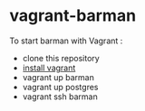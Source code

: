 vagrant-barman
==============

To start barman with Vagrant :
- clone this repository
- [install vagrant](http://www.vagrantup.com/)
- vagrant up barman
- vagrant up postgres
- vagrant ssh barman